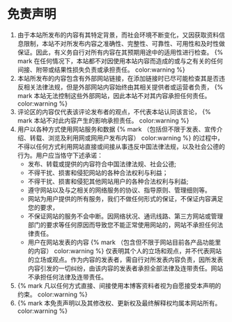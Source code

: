 # 免责声明

1. 由于本站所发布的内容有其特定背景，而社会环境不断变化，又因获取资料信息限制，本站不对所发布内容之准确性、完整性、可靠性、可用性和及时性做保证。因此，有义务自行对所有内容在其预期用途中的适用性进行检查。 {% mark 在任何情况下，本站都不对因使用本站内容而造成的或与之有关的任何间接、附带或结果性损失负责或承担责任。 color:warning %}
2. 本站所发布的内容包含有外部网站链接，在添加链接时已尽可能检查其是否违反相关法律法规，但是外部网站内容始终由其相关提供者或运营者负责， {% mark 本站无法控制这些外部网站，因此本站不对其内容承担任何责任。 color:warning %}
3. 评论区的内容仅代表该评论发布者的观点，不代表本站认同该言论， {% mark 本站不对此内容产生的影响承担责任。 color:warning %}
4. 用户以各种方式使用网站服务和数据 {% mark （包括但不限于发表、宣传介绍、转载、浏览及利用网或网用户发布内容） color:warning %} 的过程中，不得以任何方式利用网站直接或间接从事违反中国法律法规，以及社会公德的行为。用户应当恪守下述承诺：
	* 发布、转载或提供的内容符合中国法律法规、社会公德;
	* 不得干扰、损害和侵犯网站的各种合法权利与利益；
	* 不得干扰、损害和侵犯其他网站用户的各种合法权利与利益;
	* 遵守网站以及与之相关的网络服务的协议、指导原则、管理细则等。
	* 网站为用户提供的所有服务，我们不做任何形式的保证，不保证内容满足您的要求，
	* 不保证网站的服务不会中断。因网络状况、通讯线路、第三方网站或管理部门的要求等任何原因而导致您不能正常使用网站的，网站不承担任何法律责任。
	* 用户在网站发表的内容 {% mark （包含但不限于网站目前各产品功能里的内容）  color:warning %} 仅表明其个人的立场和观点，并不代表网站的立场或观点。作为内容的发表者，需自行对所发表内容负责，因所发表内容引发的一切纠纷，由该内容的发表者承担全部法律及连带责任。网站不承担任何法律及连带责任。
1. {% mark 凡以任何方式直接、间接使用本博客资料者视为自愿接受本声明的约束。 color:warning %}
2. {% mark 本免责声明以及其修改权、更新权及最终解释权均属本网站所有。 color:warning %}